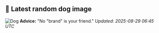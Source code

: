 ## 🐶 Latest random dog image
![Dog](https://images.dog.ceo/breeds/cotondetulear/100_2013.jpg)
**Advice:** "No "brand" is your friend."
*Updated: 2025-08-29 06:45 UTC*

